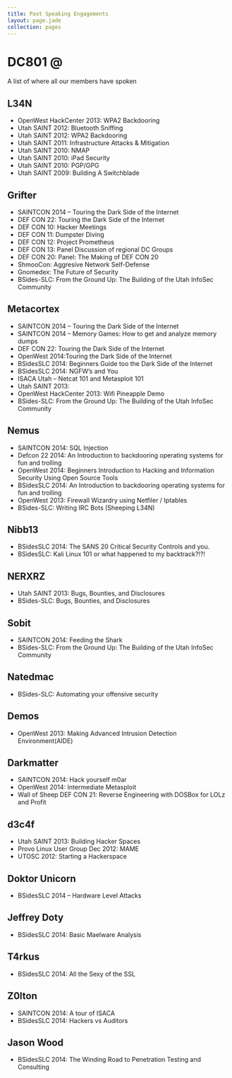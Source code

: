 ```yaml
---
title: Past Speaking Engagements
layout: page.jade
collection: pages
---
```

# DC801 @
A list of where all our members have spoken

## L34N
- OpenWest HackCenter 2013: WPA2 Backdooring
- Utah SAINT 2012: Bluetooth Sniffing
- Utah SAINT 2012: WPA2 Backdooring
- Utah SAINT 2011: Infrastructure Attacks & Mitigation
- Utah SAINT 2010: NMAP
- Utah SAINT 2010: iPad Security
- Utah SAINT 2010: PGP/GPG
- Utah SAINT 2009: Building A Switchblade

## Grifter
- SAINTCON 2014 – Touring the Dark Side of the Internet
- DEF CON 22: Touring the Dark Side of the Internet
- DEF CON 10: Hacker Meetings
- DEF CON 11: Dumpster Diving
- DEF CON 12: Project Prometheus
- DEF CON 13: Panel Discussion of regional DC Groups
- DEF CON 20: Panel: The Making of DEF CON 20
- ShmooCon: Aggresive Network Self-Defense
- Gnomedex: The Future of Security
- BSides-SLC: From the Ground Up: The Building of the Utah InfoSec Community

## Metacortex
- SAINTCON 2014 – Touring the Dark Side of the Internet
- SAINTCON 2014 – Memory Games: How to get and analyze memory dumps
- DEF CON 22: Touring the Dark Side of the Internet
- OpenWest 2014:Touring the Dark Side of the Internet
- BSidesSLC 2014: Beginners Guide too the Dark Side of the Internet
- BSidesSLC 2014: NGFW’s and You
- ISACA Utah – Netcat 101 and Metasploit 101
- Utah SAINT 2013:
- OpenWest HackCenter 2013: Wifi Pineapple Demo
- BSides-SLC: From the Ground Up: The Building of the Utah InfoSec Community

## Nemus
- SAINTCON 2014: SQL Injection
- Defcon 22 2014: An Introduction to backdooring operating systems for fun and trolling
- OpenWest 2014: Beginners Introduction to Hacking and Information Security Using Open Source Tools
- BSidesSLC 2014: An Introduction to backdooring operating systems for fun and trolling
- OpenWest 2013: Firewall Wizardry using Netfiler / Iptables
- BSides-SLC: Writing IRC Bots (Sheeping L34N)

## Nibb13
- BSidesSLC 2014: The SANS 20 Critical Security Controls and you.
- BSidesSLC: Kali Linux 101 or what happened to my backtrack?!?!

## NERXRZ
- Utah SAINT 2013: Bugs, Bounties, and Disclosures
- BSides-SLC: Bugs, Bounties, and Disclosures

## Sobit
- SAINTCON 2014: Feeding the Shark
- BSides-SLC: From the Ground Up: The Building of the Utah InfoSec Community

## Natedmac
- BSides-SLC: Automating your offensive security

## Demos
- OpenWest 2013: Making Advanced Intrusion Detection Environment(AIDE)

## Darkmatter
- SAINTCON 2014: Hack yourself m0ar
- OpenWest 2014: Intermediate Metasploit
- Wall of Sheep DEF CON 21: Reverse Engineering with DOSBox for LOLz and Profit

## d3c4f
- Utah SAINT 2013: Building Hacker Spaces
- Provo Linux User Group Dec 2012: MAME
- UTOSC 2012: Starting a Hackerspace

## Doktor Unicorn
- BSidesSLC 2014 – Hardware Level Attacks

## Jeffrey Doty
- BSidesSLC 2014: Basic Maelware Analysis

## T4rkus
- BSidesSLC 2014: All the Sexy of the SSL

## Z0lton
- SAINTCON 2014: A tour of ISACA
- BSidesSLC 2014: Hackers vs Auditors

## Jason Wood
- BSidesSLC 2014: The Winding Road to Penetration Testing and Consulting
